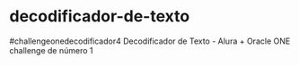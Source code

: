 # decodificador-de-texto
#challengeonedecodificador4 
Decodificador de Texto - Alura + Oracle ONE challenge de número 1
